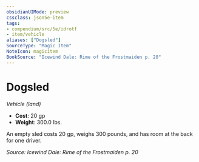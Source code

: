 ```yaml
---
obsidianUIMode: preview
cssclass: json5e-item
tags:
- compendium/src/5e/idrotf
- item/vehicle
aliases: ["Dogsled"]
SourceType: "Magic Item"
NoteIcon: magicitem
BookSource: "Icewind Dale: Rime of the Frostmaiden p. 20"
---
```

# Dogsled
*Vehicle (land)*  

- **Cost**: 20 gp
- **Weight**: 300.0 lbs.

An empty sled costs 20 gp, weighs 300 pounds, and has room at the back for one driver.

*Source: Icewind Dale: Rime of the Frostmaiden p. 20*